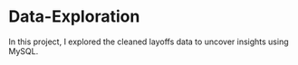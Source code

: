 # Data-Exploration
In this project, I explored the cleaned layoffs data to uncover insights using MySQL.
